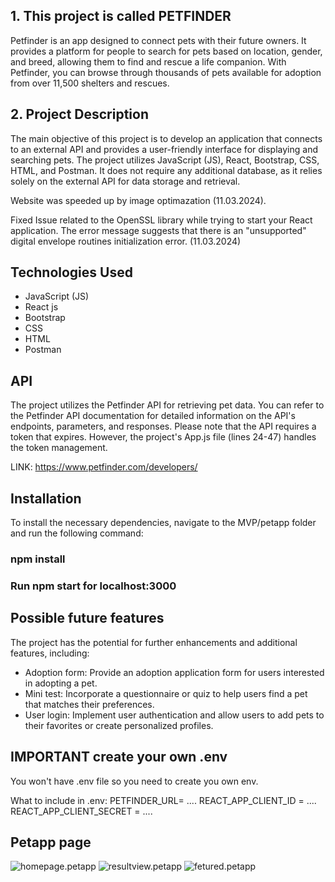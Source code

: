 ## 1. This project is called PETFINDER

Petfinder is an app designed to connect pets with their future owners. It provides a platform for people to search for pets based on location, gender, and breed, allowing them to find and rescue a life companion. With Petfinder, you can browse through thousands of pets available for adoption from over 11,500 shelters and rescues.

## 2. Project Description

The main objective of this project is to develop an application that connects to an external API and provides a user-friendly interface for displaying and searching pets. The project utilizes JavaScript (JS), React, Bootstrap, CSS, HTML, and Postman. It does not require any additional database, as it relies solely on the external API for data storage and retrieval.

Website was speeded up by image optimazation (11.03.2024).

Fixed  Issue related to the OpenSSL library while trying to start your React application. The error message suggests that there is an "unsupported" digital envelope routines initialization error. (11.03.2024)

## Technologies Used

- JavaScript (JS)
- React js
- Bootstrap
- CSS
- HTML
- Postman

## API

The project utilizes the Petfinder API for retrieving pet data. You can refer to the Petfinder API documentation for detailed information on the API's endpoints, parameters, and responses. Please note that the API requires a token that expires. However, the project's App.js file (lines 24-47) handles the token management.

LINK: https://www.petfinder.com/developers/

## Installation

To install the necessary dependencies, navigate to the MVP/petapp folder and run the following command:

### npm install

### Run npm start for localhost:3000

## Possible future features

The project has the potential for further enhancements and additional features, including:

- Adoption form: Provide an adoption application form for users interested in adopting a pet.
- Mini test: Incorporate a questionnaire or quiz to help users find a pet that matches their preferences.
- User login: Implement user authentication and allow users to add pets to their favorites or create personalized profiles.

## IMPORTANT create your own .env

You won't have .env file so you need to create you own env.

What to include in .env:
PETFINDER_URL= ....
REACT_APP_CLIENT_ID = ....
REACT_APP_CLIENT_SECRET = ....

## Petapp page

![homepage.petapp](.public/img/1.png)
![resultview.petapp](.public/img/2.png)
![fetured.petapp](.public/img/3.png)
